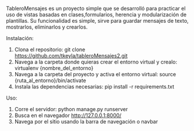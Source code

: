 TableroMensajes es un proyecto simple que se desarrolló para practicar el uso de vistas basadas en clases,formularios, herencia y modularización de plantillas. Su funcionalidad es simple, sirve para guardar mensajes de texto, mostrarlos, eliminarlos y crearlos. 

Instalación:
1. Clona el repositorio:
    git clone https://github.com/tkeyla/tableroMensajes2.git
2. Navega a la carpeta donde quieras crear el entorno virtual y crealo:
    virtualenv {nombre_del_entorno}
4. Navega a la carpeta del proyecto y activa el entorno virtual:
    source {ruta_al_entorno}/bin/activate
5. Instala las dependencias necesarias:
    pip install -r requirements.txt

Uso:
1. Corre el servidor:
    python manage.py runserver
2. Busca en el navegador http://127.0.0.1:8000/
3. Navega por el sitio usando la barra de navegación o navbar
